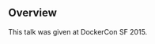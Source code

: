 <!--
{
"name" : "docker-plugins",
"version" : "0.1",
"title" : "Docker Plugins",
"description" : "Learn about the latest developments in the Docker world.",
"freshnessDate" : 2015-06-24,
"homepage" : "https://www.youtube.com/embed/ri5mzIsbsY8",
"canonicalSource" : "https://www.youtube.com/embed/ri5mzIsbsY8",
"license" : "All Rights Reserved"
}
-->

<!-- @section -->

## Overview

This talk was given at DockerCon SF 2015. 

<!-- @asset, "contentType": "outlearn/video", "provider": "youtube", "url": "https://www.youtube.com/embed/ri5mzIsbsY8" -->
